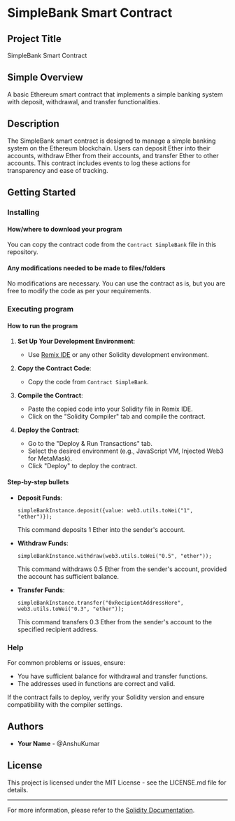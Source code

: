 # SimpleBank Smart Contract

## Project Title
SimpleBank Smart Contract

## Simple Overview
A basic Ethereum smart contract that implements a simple banking system with deposit, withdrawal, and transfer functionalities.

## Description
The SimpleBank smart contract is designed to manage a simple banking system on the Ethereum blockchain. Users can deposit Ether into their accounts, withdraw Ether from their accounts, and transfer Ether to other accounts. This contract includes events to log these actions for transparency and ease of tracking.

## Getting Started

### Installing

#### How/where to download your program
You can copy the contract code from the `Contract SimpleBank` file in this repository.

#### Any modifications needed to be made to files/folders
No modifications are necessary. You can use the contract as is, but you are free to modify the code as per your requirements.

### Executing program

#### How to run the program

1. **Set Up Your Development Environment**:
    - Use [Remix IDE](https://remix.ethereum.org/) or any other Solidity development environment.
    
2. **Copy the Contract Code**:
    - Copy the code from `Contract SimpleBank`.

3. **Compile the Contract**:
    - Paste the copied code into your Solidity file in Remix IDE.
    - Click on the "Solidity Compiler" tab and compile the contract.

4. **Deploy the Contract**:
    - Go to the "Deploy & Run Transactions" tab.
    - Select the desired environment (e.g., JavaScript VM, Injected Web3 for MetaMask).
    - Click "Deploy" to deploy the contract.

#### Step-by-step bullets

- **Deposit Funds**:
    ```solidity
    simpleBankInstance.deposit({value: web3.utils.toWei("1", "ether")});
    ```
    This command deposits 1 Ether into the sender's account.

- **Withdraw Funds**:
    ```solidity
    simpleBankInstance.withdraw(web3.utils.toWei("0.5", "ether"));
    ```
    This command withdraws 0.5 Ether from the sender's account, provided the account has sufficient balance.

- **Transfer Funds**:
    ```solidity
    simpleBankInstance.transfer("0xRecipientAddressHere", web3.utils.toWei("0.3", "ether"));
    ```
    This command transfers 0.3 Ether from the sender's account to the specified recipient address.

### Help
For common problems or issues, ensure:

- You have sufficient balance for withdrawal and transfer functions.
- The addresses used in functions are correct and valid.

If the contract fails to deploy, verify your Solidity version and ensure compatibility with the compiler settings.

## Authors

- **Your Name** - @AnshuKumar

## License
This project is licensed under the MIT License - see the LICENSE.md file for details.

---

For more information, please refer to the [Solidity Documentation](https://docs.soliditylang.org/).
